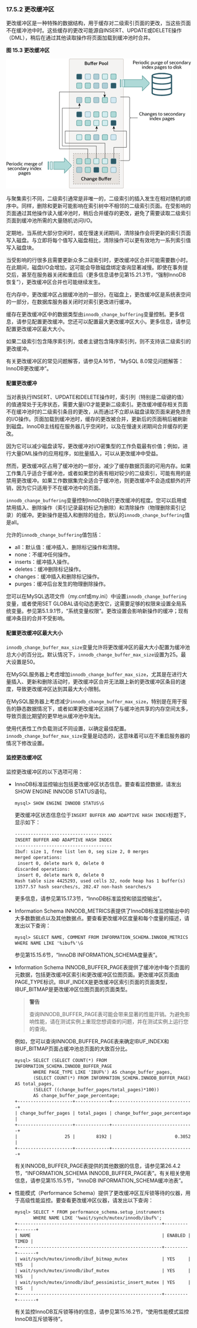 ### 17.5.2 更改缓冲区

更改缓冲区是一种特殊的数据结构，用于缓存对二级索引页面的更改，当这些页面不在缓冲池中时。这些缓存的更改可能源自INSERT、UPDATE或DELETE操作（DML），稍后在通过其他读取操作将页面加载到缓冲池时合并。

**图 15.3 更改缓冲区**

![](innodb-change-buffer.png)

与聚集索引不同，二级索引通常是非唯一的，二级索引的插入发生在相对随机的顺序中。同样，删除和更新可能影响在索引树中不相邻的二级索引页面。在受影响的页面通过其他操作读入缓冲池时，稍后合并缓存的更改，避免了需要读取二级索引页面到缓冲池所需的大量随机访问I/O。

定期地，当系统大部分空闲时，或在慢速关闭期间，清除操作会将更新的索引页面写入磁盘。与立即将每个值写入磁盘相比，清除操作可以更有效地为一系列索引值写入磁盘块。

当受影响的行很多且需要更新众多二级索引时，更改缓冲区合并可能需要数小时。在此期间，磁盘I/O会增加，这可能会导致磁盘绑定查询显著减慢。即使在事务提交后，甚至在服务器关闭和重启后（更多信息请参见第15.21.3节，“强制InnoDB恢复”），更改缓冲区合并也可能继续发生。

在内存中，更改缓冲区占据缓冲池的一部分。在磁盘上，更改缓冲区是系统表空间的一部分，在数据库服务器关闭时对索引更改进行缓冲。

缓存在更改缓冲区中的数据类型由`innodb_change_buffering`变量控制。更多信息，请参见配置更改缓冲。您还可以配置最大更改缓冲区大小。更多信息，请参见配置更改缓冲区最大大小。

如果二级索引包含降序索引列，或者主键包含降序索引列，则不支持该二级索引的更改缓冲。

有关更改缓冲区的常见问题解答，请参见A.16节，“MySQL 8.0常见问题解答：InnoDB更改缓冲”。

#### 配置更改缓冲

当对表执行INSERT、UPDATE和DELETE操作时，索引列（特别是二级键的值）的值通常处于无序状态，需要大量I/O才能更新二级索引。更改缓冲缓存相关页面不在缓冲池时的二级索引条目的更改，从而通过不立即从磁盘读取页面来避免昂贵的I/O操作。页面加载到缓冲池时，缓存的更改被合并，更新后的页面稍后被刷新到磁盘。InnoDB主线程在服务器几乎空闲时，以及在慢速关闭期间合并缓存的更改。

因为它可以减少磁盘读写，更改缓冲对I/O密集型的工作负载最有价值；例如，进行大量DML操作的应用程序，如批量插入，可以从更改缓冲中受益。

然而，更改缓冲区占用了缓冲池的一部分，减少了缓存数据页面的可用内存。如果工作集几乎适合于缓冲池，或者如果您的表有相对较少的二级索引，可能有用的是禁用更改缓冲。如果工作数据集完全适合于缓冲池，则更改缓冲不会造成额外的开销，因为它只适用于不在缓冲池中的页面。

`innodb_change_buffering`变量控制InnoDB执行更改缓冲的程度。您可以启用或禁用插入、删除操作（索引记录最初标记为删除）和清除操作（物理删除索引记录）的缓冲。更新操作是插入和删除的组合。默认的`innodb_change_buffering`值是all。

允许的`innodb_change_buffering`值包括：

- all：默认值：缓冲插入、删除标记操作和清除。
- none：不缓冲任何操作。
- inserts：缓冲插入操作。
- deletes：缓冲删除标记操作。
- changes：缓冲插入和删除标记操作。
- purges：缓冲后台发生的物理删除操作。

您可以在MySQL选项文件（my.cnf或my.ini）中设置`innodb_change_buffering`变量，或者使用SET GLOBAL语句动态更改它，这需要足够的权限来设置全局系统变量。参见第5.1.9.1节，“系统变量权限”。更改设置会影响新操作的缓冲；现有缓冲条目的合并不受影响。

#### 配置更改缓冲区最大大小

`innodb_change_buffer_max_size`变量允许将更改缓冲区的最大大小配置为缓冲池总大小的百分比。默认情况下，`innodb_change_buffer_max_size`设置为25。最大设置是50。

在MySQL服务器上考虑增加`innodb_change_buffer_max_size`，尤其是在进行大量插入、更新和删除活动时，更改缓冲区合并无法跟上新的更改缓冲区条目的速度，导致更改缓冲区达到其最大大小限制。

在MySQL服务器上考虑减少`innodb_change_buffer_max_size`，特别是在用于报告的静态数据情况下，或者如果更改缓冲区消耗了与缓冲池共享的内存空间太多，导致页面比期望的更早地从缓冲池中淘汰。

使用代表性工作负载测试不同设置，以确定最佳配置。`innodb_change_buffer_max_size`变量是动态的，这意味着可以在不重启服务器的情况下修改设置。

#### 监控更改缓冲区

监控更改缓冲区的以下选项可用：

- InnoDB标准监控输出包括更改缓冲区状态信息。要查看监控数据，请发出SHOW ENGINE INNODB STATUS语句。

  ```mysql
  mysql> SHOW ENGINE INNODB STATUS\G
  ```

  更改缓冲区状态信息位于`INSERT BUFFER AND ADAPTIVE HASH INDEX`标题下，显示如下：
  ```
  -------------------------------------
  INSERT BUFFER AND ADAPTIVE HASH INDEX
  -------------------------------------
  Ibuf: size 1, free list len 0, seg size 2, 0 merges
  merged operations:
   insert 0, delete mark 0, delete 0
  discarded operations:
   insert 0, delete mark 0, delete 0
  Hash table size 4425293, used cells 32, node heap has 1 buffer(s)
  13577.57 hash searches/s, 202.47 non-hash searches/s
  ```
  
  更多信息，请参见第15.17.3节，“InnoDB标准监控和锁监控输出”。

- Information Schema INNODB_METRICS表提供了InnoDB标准监控输出中的大多数数据点以及其他数据点。要查看更改缓冲区度量和每个度量的描述，请发出以下查询：

  ```
  mysql> SELECT NAME, COMMENT FROM INFORMATION_SCHEMA.INNODB_METRICS WHERE NAME LIKE '%ibuf%'\G
  ```

  参见第15.15.6节，“InnoDB INFORMATION_SCHEMA度量表”。

- Information Schema INNODB_BUFFER_PAGE表提供了缓冲池中每个页面的元数据，包括更改缓冲区索引和更改缓冲区位图页面。更改缓冲区页面由PAGE_TYPE标识。IBUF_INDEX是更改缓冲区索引页面的页面类型，IBUF_BITMAP是更改缓冲区位图页面的页面类型。

  > **警告**
  >
  > 查询INNODB_BUFFER_PAGE表可能会带来显著的性能开销。为避免影响性能，请在测试实例上重现您想调查的问题，并在测试实例上运行您的查询。
  
  例如，您可以查询INNODB_BUFFER_PAGE表来确定IBUF_INDEX和IBUF_BITMAP页面占缓冲池总页面的大致百分比。
  
  ```mysql
  mysql> SELECT (SELECT COUNT(*) FROM INFORMATION_SCHEMA.INNODB_BUFFER_PAGE
         WHERE PAGE_TYPE LIKE 'IBUF%') AS change_buffer_pages,
         (SELECT COUNT(*) FROM INFORMATION_SCHEMA.INNODB_BUFFER_PAGE) AS total_pages,
         (SELECT ((change_buffer_pages/total_pages)*100))
         AS change_buffer_page_percentage;
  +---------------------+-------------+-------------------------------+
  | change_buffer_pages | total_pages | change_buffer_page_percentage |
  +---------------------+-------------+-------------------------------+
  |                  25 |        8192 |                        0.3052 |
  +---------------------+-------------+-------------------------------+
  ```
  
  有关INNODB_BUFFER_PAGE表提供的其他数据的信息，请参见第26.4.2节，“INFORMATION_SCHEMA INNODB_BUFFER_PAGE表”。有关相关使用信息，请参见第15.15.5节，“InnoDB INFORMATION_SCHEMA缓冲池表”。

- 性能模式（Performance Schema）提供了更改缓冲区互斥锁等待的仪器，用于高级性能监控。要查看更改缓冲区仪器，请发出以下查询：

  ```mysql
  mysql> SELECT * FROM performance_schema.setup_instruments
         WHERE NAME LIKE '%wait/synch/mutex/innodb/ibuf%';
  +-------------------------------------------------------+---------+-------+
  | NAME                                                  | ENABLED | TIMED |
  +-------------------------------------------------------+---------+-------+
  | wait/synch/mutex/innodb/ibuf_bitmap_mutex             | YES     | YES   |
  | wait/synch/mutex/innodb/ibuf_mutex                    | YES     | YES   |
  | wait/synch/mutex/innodb/ibuf_pessimistic_insert_mutex | YES     | YES   |
  +-------------------------------------------------------+---------+-------+
  ```

  有关监控InnoDB互斥锁等待的信息，请参见第15.16.2节，“使用性能模式监控InnoDB互斥锁等待”。
